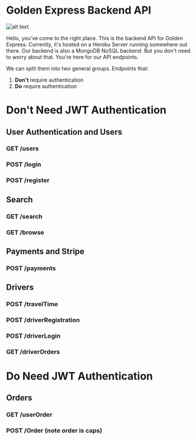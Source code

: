 # Golden Express Backend API

![alt text](https://www.seriouseats.com/recipes/images/2012/06/20120629-chichis-chinese-tomato-egg-primary.jpg "Yummy")

Hello, you've come to the right place. This is the backend API for Golden Express. Currently, it's hosted on a Heroku Server
running somewhere out there. Our backend is also a MongoDB NoSQL backend. But you don't need to worry about that. You're here for 
our API endpoints.

We can split them into two general groups. Endpoints that:
  1. **Don't** require authentication  
  2. **Do** require authentication

# Don't Need JWT Authentication

## User Authentication and Users
### GET /users 

### POST /login
### POST /register

## Search
### GET /search 
### GET /browse

## Payments and Stripe
### POST /payments

## Drivers
### POST /travelTime
### POST /driverRegistration
### POST /driverLogin
### GET /driverOrders

# Do Need JWT Authentication

## Orders
### GET /userOrder
### POST /Order (note order is caps)
